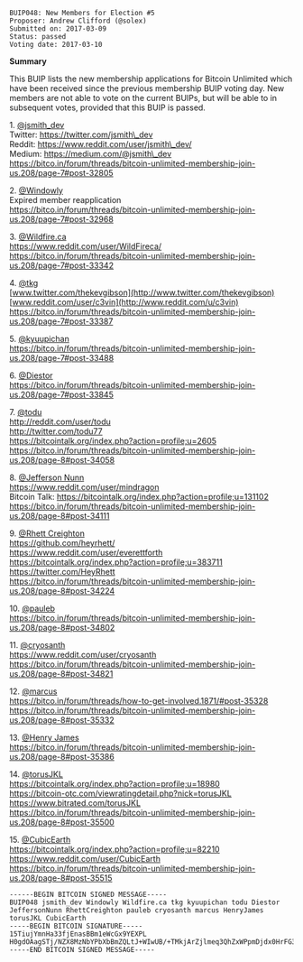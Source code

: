     BUIP048: New Members for Election #5
    Proposer: Andrew Clifford (@solex)
    Submitted on: 2017-03-09
    Status: passed
    Voting date: 2017-03-10

**Summary**  
  
This BUIP lists the new membership applications for Bitcoin Unlimited
which have been received since the previous membership BUIP voting day.
New members are not able to vote on the current BUIPs, but will be able
to in subsequent votes, provided that this BUIP is passed.  
  
1. [@jsmith\_dev](https://bitco.in/forum/members/2092/)  
Twitter: https://twitter.com/jsmith\_dev  
Reddit: https://www.reddit.com/user/jsmith\_dev/  
Medium: https://medium.com/@jsmith\_dev  
<https://bitco.in/forum/threads/bitcoin-unlimited-membership-join-us.208/page-7#post-32805>  
  
2. [@Windowly](https://bitco.in/forum/members/398/)  
Expired member reapplication  
<https://bitco.in/forum/threads/bitcoin-unlimited-membership-join-us.208/page-7#post-32968>  
  
3. [@Wildfire.ca](https://bitco.in/forum/members/2134/)  
<https://www.reddit.com/user/WildFireca/>  
<https://bitco.in/forum/threads/bitcoin-unlimited-membership-join-us.208/page-7#post-33342>  
  
4. [@tkg](https://bitco.in/forum/members/2137/)  
[www.twitter.com/thekevgibson](http://www.twitter.com/thekevgibson)  
[www.reddit.com/user/c3vin](http://www.reddit.com/u/c3vin)  
<https://bitco.in/forum/threads/bitcoin-unlimited-membership-join-us.208/page-7#post-33387>  
  
5. [@kyuupichan](https://bitco.in/forum/members/222/)  
<https://bitco.in/forum/threads/bitcoin-unlimited-membership-join-us.208/page-7#post-33488>  
  
6. [@Diestor](https://bitco.in/forum/members/2195/)  
<https://bitco.in/forum/threads/bitcoin-unlimited-membership-join-us.208/page-7#post-33845>  
  
7. [@todu](https://bitco.in/forum/members/2215/)  
[<http://reddit.com/user/todu>](http://reddit.com/u/todu)  
<http://twitter.com/todu77>  
<https://bitcointalk.org/index.php?action=profile;u=2605>  
<https://bitco.in/forum/threads/bitcoin-unlimited-membership-join-us.208/page-8#post-34058>  
  
8. [@Jefferson Nunn](https://bitco.in/forum/members/2220/)  
<https://www.reddit.com/user/mindragon>  
Bitcoin
Talk: https://bitcointalk.org/index.php?action=profile;u=131102  
<https://bitco.in/forum/threads/bitcoin-unlimited-membership-join-us.208/page-8#post-34111>  
  
9. [@Rhett Creighton](https://bitco.in/forum/members/2228/)  
<https://github.com/heyrhett/>  
<https://www.reddit.com/user/everettforth>  
<https://bitcointalk.org/index.php?action=profile;u=383711>  
<https://twitter.com/HeyRhett>  
<https://bitco.in/forum/threads/bitcoin-unlimited-membership-join-us.208/page-8#post-34224>  
  
10. [@pauleb](https://bitco.in/forum/members/2279/)  
<https://bitco.in/forum/threads/bitcoin-unlimited-membership-join-us.208/page-8#post-34802>  
  
11. [@cryosanth](https://bitco.in/forum/members/2281/)  
<https://www.reddit.com/user/cryosanth>  
<https://bitco.in/forum/threads/bitcoin-unlimited-membership-join-us.208/page-8#post-34821>  
  
12. [@marcus](https://bitco.in/forum/members/2338/)  
<https://bitco.in/forum/threads/how-to-get-involved.1871/#post-35328>  
<https://bitco.in/forum/threads/bitcoin-unlimited-membership-join-us.208/page-8#post-35332>  
  
13. [@Henry James](https://bitco.in/forum/members/2348/)  
<https://bitco.in/forum/threads/bitcoin-unlimited-membership-join-us.208/page-8#post-35386>  
  
14. [@torusJKL](https://bitco.in/forum/members/1943/)  
<https://bitcointalk.org/index.php?action=profile;u=18980>  
<https://bitcoin-otc.com/viewratingdetail.php?nick=torusJKL>  
<https://www.bitrated.com/torusJKL>  
<https://bitco.in/forum/threads/bitcoin-unlimited-membership-join-us.208/page-8#post-35500>  
  
15. [@CubicEarth](https://bitco.in/forum/members/2359/)  
<https://bitcointalk.org/index.php?action=profile;u=82210>  
<https://www.reddit.com/user/CubicEarth>  
<https://bitco.in/forum/threads/bitcoin-unlimited-membership-join-us.208/page-8#post-35515>  
  

    ------BEGIN BITCOIN SIGNED MESSAGE-----
    BUIP048 jsmith_dev Windowly Wildfire.ca tkg kyuupichan todu Diestor JeffersonNunn RhettCreighton pauleb cryosanth marcus HenryJames torusJKL CubicEarth
    -----BEGIN BITCOIN SIGNATURE-----
    15TiujYmnHa33fjEnasBBm1eWcGx9YEXPL
    H0gdOAagSTj/NZX8MzNbYPbXbBmZQLtJ+WIwUB/+TMkjArZjlmeq3QhZxWPpmDjdx0HrFG3ROctQznA8h9+lMyA=
    -----END BITCOIN SIGNED MESSAGE-----
